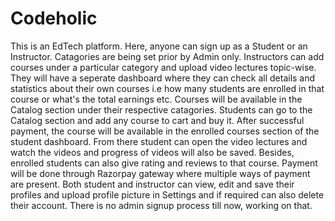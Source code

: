 # Codeholic
This is an EdTech platform. Here, anyone can sign up as a Student or an Instructor.
Catagories are being set prior by Admin only.
Instructors can add courses under a particular category and upload video lectures topic-wise. They will have a seperate dashboard where they can check all details and statistics about their own courses i.e how many students are enrolled in that course or what's the total earnings etc.
Courses will be available in the Catalog section under their respective catagories.
Students can go to the Catalog section and add any course to cart and buy it. After successful payment, the course will be available in the enrolled courses section of the student dashboard. From there student can open the video lectures and watch the videos and progress of videos will also be saved. Besides, enrolled students can also give rating and reviews to that course.
Payment will be done through Razorpay gateway where multiple ways of payment are present.
Both student and instructor can view, edit and save their profiles and upload profile picture in Settings and if required can also delete their account.
There is no admin signup process till now, working on that.
